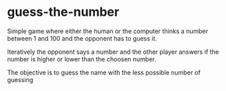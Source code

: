 # guess-the-number
Simple game where either the human or the computer thinks a number between 1 and 100 and the opponent has to guess it.

Iteratively the opponent says a number and the other player answers if the number is higher or lower than the choosen number.

The objective is to guess the name with the less possible number of guessing 
